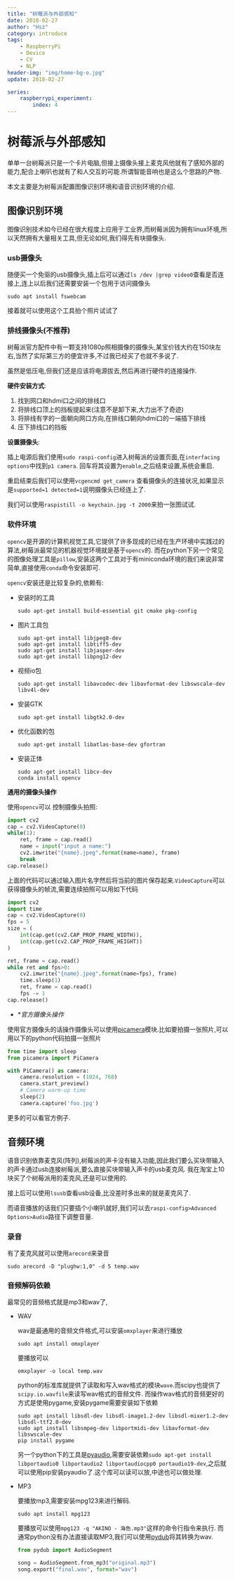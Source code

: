 ```yaml
---
title: "树莓派与外部感知"
date: 2018-02-27
author: "Hsz"
category: introduce
tags:
    - RaspberryPi
    - Device
    - CV
    - NLP
header-img: "img/home-bg-o.jpg"
update: 2018-02-27

series:
    raspberrypi_experiment:
        index: 4
---
```

# 树莓派与外部感知

单单一台树莓派只是一个卡片电脑,但接上摄像头接上麦克风他就有了感知外部的能力,配合上喇叭也就有了和人交互的可能.所谓智能音响也是这么个思路的产物.

本文主要是为树莓派配置图像识别环境和语音识别环境的介绍.

## 图像识别环境

图像识别技术如今已经在很大程度上应用于工业界,而树莓派因为拥有linux环境,所以天然拥有大量相关工具,但无论如何,我们得先有块摄像头.

### usb摄像头

随便买一个免驱的usb摄像头,插上后可以通过`ls /dev |grep video0`查看是否连接上,连上以后我们还需要安装一个包用于访问摄像头

```shell
sudo apt install fswebcam
```

接着就可以使用这个工具拍个照片试试了


### 排线摄像头(不推荐)

树莓派官方配件中有一颗支持1080p照相摄像的摄像头,某宝价钱大约在150块左右,当然了实际第三方的便宜许多,不过我已经买了也就不多说了.

虽然是低压电,但我们还是应该将电源拔去,然后再进行硬件的连接操作.

**硬件安装方式**:

1. 找到网口和hdmi口之间的排线口
2. 将排线口顶上的挡板提起来(注意不是卸下来,大力出不了奇迹)
3. 将排线有字的一面朝向网口方向,在排线口朝向hdmi口的一端插下排线
4. 压下排线口的挡板

**设置摄像头**:

插上电源后我们使用`sudo raspi-config`进入树莓派的设置页面,在`interfacing options`中找到`p1 camera`.
回车将其设置为`enable`,之后结束设置,系统会重启.

重启结束后我们可以使用`vcgencmd get_camera` 查看摄像头的连接状况,如果显示是`supported=1 detected=1`说明摄像头已经连上了.

我们可以使用`raspistill -o keychain.jpg -t 2000`来拍一张图试试.

### 软件环境

`opencv`是开源的计算机视觉工具,它提供了许多现成的已经在生产环境中实践过的算法,树莓派最常见的机器视觉环境就是基于`opencv`的.
而在python下另一个常见的图像处理工具是`pillow`,安装这两个工具对于有miniconda环境的我们来说非常简单,直接使用`conda`命令安装即可.

`opencv`安装还是比较复杂的,依赖有:

+ 安装时的工具

    ```shell
    sudo apt-get install build-essential git cmake pkg-config 
    ```
+ 图片工具包

    ```shell
    sudo apt-get install libjpeg8-dev
    sudo apt-get install libtiff5-dev
    sudo apt-get install libjasper-dev
    sudo apt-get install libpng12-dev
    ```
+ 视频io包

    ```shell
    sudo apt-get install libavcodec-dev libavformat-dev libswscale-dev libv4l-dev
    ```

+ 安装GTK

    ```shell
    sudo apt-get install libgtk2.0-dev
    ```

+ 优化函数的包

    ```shell
    sudo apt-get install libatlas-base-dev gfortran
    ```
+ 安装正体

    ```shell
    sudo apt-get install libcv-dev
    conda install opencv
    ```

**通用的摄像头操作**

使用`opencv`可以 控制摄像头拍照:

```python
import cv2
cap = cv2.VideoCapture(0)
while(1):
    ret, frame = cap.read()
    name = input("input a name:")
    cv2.imwrite("{name}.jpeg".format(name=name), frame)
    break
cap.release()
```
上面的代码可以通过输入图片名字然后将当前的图片保存起来.`VideoCapture`可以获得摄像头的帧流,需要连续拍照可以用如下代码

```python
import cv2
import time
cap = cv2.VideoCapture(0)
fps = 5
size = (
    int(cap.get(cv2.CAP_PROP_FRAME_WIDTH)),
    int(cap.get(cv2.CAP_PROP_FRAME_HEIGHT))
)

ret, frame = cap.read()
while ret and fps>0:
    cv2.imwrite("{name}.jpeg".format(name=fps), frame)
    time.sleep(1)
    ret, frame = cap.read()
    fps -= 1
cap.release()
```


+ **官方摄像头操作*


使用官方摄像头的话操作摄像头可以使用[picamera](http://picamera.readthedocs.io/en/release-1.13/)模块.比如要拍摄一张照片,可以用以下的python代码拍摄一张照片

```python
from time import sleep
from picamera import PiCamera

with PiCamera() as camera:
    camera.resolution = (1024, 768)
    camera.start_preview()
    # Camera warm-up time
    sleep(2)
    camera.capture('foo.jpg')
```

更多的可以看官方例子.



## 音频环境

语音识别依靠麦克风(阵列),树莓派的声卡没有输入功能,因此我们要么买块带输入的声卡通过usb连接树莓派,要么直接买块带输入声卡的usb麦克风.
我在淘宝上10块买了个树莓派用的麦克风,还是可以使用的.

接上后可以使用`lsusb`查看usb设备,比没差时多出来的就是麦克风了.

而语音播放的话我们只要插个小喇叭就好,我们可以去`raspi-config>Advanced Options>Audio`路径下调整音量.

### 录音

有了麦克风就可以使用`arecord`来录音

```shell
sudo arecord -D "plughw:1,0" -d 5 temp.wav
```

### 音频解码依赖

最常见的音频格式就是mp3和wav了,

+ WAV

    wav是最通用的音频文件格式,可以安装`omxplayer`来进行播放

    ```shell
    sudo apt install omxplayer
    ```

    要播放可以

    ```shell
    omxplayer -o local temp.wav
    ```
    python的标准库就提供了读取和写入wav格式的模块`wave`.而scipy也提供了`scipy.io.wavfile`来读写wav格式的音频文件.
    而操作wav格式的音频更好的方式是使用pygame,安装pygame需要安装如下依赖

    ```shell
    sudo apt install libsdl-dev libsdl-image1.2-dev libsdl-mixer1.2-dev libsdl-ttf2.0-dev 
    sudo apt install libsmpeg-dev libportmidi-dev libavformat-dev libswscale-dev
    pip install pygame
    ```
    另一个python下的工具是[pyaudio](http://people.csail.mit.edu/hubert/pyaudio/),需要安装依赖`sudo apt-get install libportaudio0 libportaudio2 libportaudiocpp0 portaudio19-dev`,之后就可以使用pip安装pyaudio了.这个库可以读可以放,中途也可以做处理.

+ MP3

    要播放mp3,需要安装mpg123来进行解码.

    ```shell
    sudo apt install mpg123
    ```

    要播放可以使用`mpg123 -q "AKINO - 海色.mp3"`这样的命令行指令来执行.
    而通常python没有办法直接读取MP3,我们可以使用[pydub](https://github.com/jiaaro/pydub)将其转换为wav.

    ```python
    from pydub import AudioSegment

    song = AudioSegment.from_mp3("original.mp3")
    song.export("final.wav", format="wav")
    ```